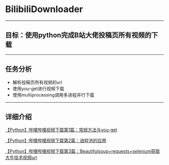 # BilibiliDownloader

---

## 目标：使用python完成B站大佬投稿页所有视频的下载

---

## 任务分析

- 解析投稿页所有视频的url
- 使用you-get进行视频下载
- 使用multiprocessing调用多进程并行下载

---

## 详细介绍

[【Python】哔哩哔哩视频下载第1篇：常规方法与you-get](https://blog.csdn.net/weixin_43868754/article/details/104949078)

[【Python】哔哩哔哩视频下载第2篇：进程池的应用](https://blog.csdn.net/weixin_43868754/article/details/104949475)

[【Python】哔哩哔哩视频下载第3篇：Beautifulsoup+requests+selenium获取大牛技术视频url](https://blog.csdn.net/weixin_43868754/article/details/104951951)



